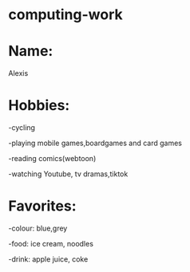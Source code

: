 # computing-work
# Name:
Alexis
# Hobbies:
-cycling

-playing mobile games,boardgames and card games

-reading comics(webtoon)

-watching Youtube, tv dramas,tiktok

# Favorites:
-colour: blue,grey

-food: ice cream, noodles

-drink: apple juice, coke
